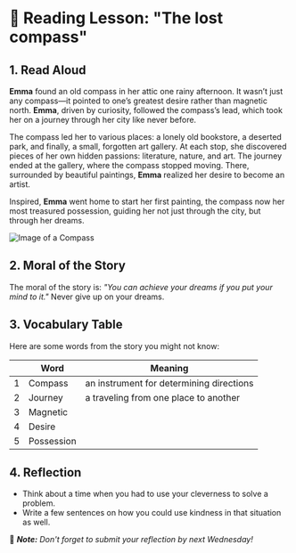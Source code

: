 # 🌺 Reading Lesson: "The lost compass"

## 1. Read Aloud

**Emma** found an old compass in her attic one rainy afternoon. It wasn’t just any compass—it pointed to one’s greatest desire rather than magnetic north. **Emma**, driven by curiosity, followed the compass’s lead, which took her on a journey through her city like never before.

The compass led her to various places: a lonely old bookstore, a deserted park, and finally, a small, forgotten art gallery. At each stop, she discovered pieces of her own hidden passions: literature, nature, and art. The journey ended at the gallery, where the compass stopped moving. There, surrounded by beautiful paintings, **Emma** realized her desire to become an artist.

Inspired, **Emma** went home to start her first painting, the compass now her most treasured possession, guiding her not just through the city, but through her dreams.

![Image of a Compass](https://github.com/MK316/Spring2024/blob/main/DLTESOL/project/Story03.png)

## 2. Moral of the Story
The moral of the story is: _"You can achieve your dreams if you put your mind to it."_ Never give up on your dreams.

## 3. Vocabulary Table
Here are some words from the story you might not know:

|| Word       | Meaning        |
|---|------------|----------------|
|1| Compass   | an instrument for determining directions |
|2|  Journey  | a traveling from one place to another |
|3|   Magnetic  |     |
|4| Desire  | |
|5| Possession |  |

## 4. Reflection
- Think about a time when you had to use your cleverness to solve a problem.
- Write a few sentences on how you could use kindness in that situation as well.

🌿 _**Note:** Don't forget to submit your reflection by next Wednesday!_

